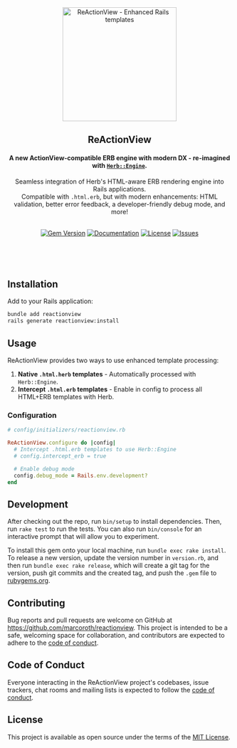 <div align="center">
  <img alt="ReActionView - Enhanced Rails templates" style="height: 256px" height="256px" src="https://github.com/marcoroth/reactionview/blob/main/assets/reactionview.png?raw=true">
</div>

<h2 align="center">ReActionView</h2>

<h4 align="center">A new ActionView-compatible ERB engine with modern DX - re-imagined with <a href="https://github.com/marcoroth/herb"><code>Herb::Engine</code></a>.</h4>

<div align="center">Seamless integration of Herb's HTML-aware ERB rendering engine into Rails applications. <br>Compatible with <code>.html.erb</code>, but with modern enhancements:  
HTML validation, better error feedback, a developer-friendly debug mode, and more!</div><br/>

<p align="center">
  <a href="https://rubygems.org/gems/reactionview"><img alt="Gem Version" src="https://img.shields.io/gem/v/reactionview"></a>
  <a href="https://reactionview.dev"><img alt="Documentation" src="https://img.shields.io/badge/documentation-available-green"></a>
  <a href="https://github.com/marcoroth/reactionview/blob/main/LICENSE.txt"><img alt="License" src="https://img.shields.io/github/license/marcoroth/reactionview"></a>
  <a href="https://github.com/marcoroth/reactionview/issues"><img alt="Issues" src="https://img.shields.io/github/issues/marcoroth/reactionview"></a>
</p>

<br/><br/><br/>

## Installation

Add to your Rails application:

```bash
bundle add reactionview
rails generate reactionview:install
```

## Usage

ReActionView provides two ways to use enhanced template processing:

1. **Native `.html.herb` templates** - Automatically processed with `Herb::Engine`.
2. **Intercept `.html.erb` templates** - Enable in config to process all HTML+ERB templates with Herb.

### Configuration

```ruby
# config/initializers/reactionview.rb

ReActionView.configure do |config|
  # Intercept .html.erb templates to use Herb::Engine
  # config.intercept_erb = true

  # Enable debug mode
  config.debug_mode = Rails.env.development?
end
```

## Development

After checking out the repo, run `bin/setup` to install dependencies. Then, run `rake test` to run the tests. You can also run `bin/console` for an interactive prompt that will allow you to experiment.

To install this gem onto your local machine, run `bundle exec rake install`. To release a new version, update the version number in `version.rb`, and then run `bundle exec rake release`, which will create a git tag for the version, push git commits and the created tag, and push the `.gem` file to [rubygems.org](https://rubygems.org).

## Contributing

Bug reports and pull requests are welcome on GitHub at https://github.com/marcoroth/reactionview. This project is intended to be a safe, welcoming space for collaboration, and contributors are expected to adhere to the [code of conduct](https://github.com/marcoroth/reactionview/blob/main/CODE_OF_CONDUCT.md).

## Code of Conduct

Everyone interacting in the ReActionView project's codebases, issue trackers, chat rooms and mailing lists is expected to follow the [code of conduct](https://github.com/marcoroth/reactionview/blob/main/CODE_OF_CONDUCT.md).

## License 

This project is available as open source under the terms of the [MIT License](https://github.com/marcoroth/reactionview/blob/main/LICENSE.txt).
